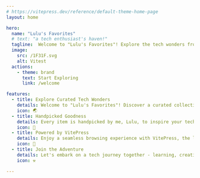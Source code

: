 ```yaml
---
# https://vitepress.dev/reference/default-theme-home-page
layout: home

hero:
  name: "Lulu's Favorites"
  # text: "a tech enthusiast's haven!"
  tagline:  Welcome to "Lulu's Favorites"! Explore the tech wonders from my browser favorites - coding, hardware, and more. Let's embark on this tech journey together!
  image:
    src: /1F31F.svg
    alt: Vitest
  actions:
    - theme: brand
      text: Start Exploring
      link: /welcome

features:
  - title: Explore Curated Tech Wonders
    details: Welcome to "Lulu's Favorites"! Discover a curated collection of tech wonders from the web - coding, hardware, and more.
    icon: 🌏
  - title: Handpicked Goodness
    details: Every item is handpicked by me, Lulu, to inspire your tech passion and projects.
    icon: 💖
  - title: Powered by VitePress
    details: Enjoy a seamless browsing experience with VitePress, the lightning-fast static site generator.
    icon: 🚀
  - title: Join the Adventure
    details: Let's embark on a tech journey together - learning, creating, and sharing knowledge!
    icon: ⚒️

---
```


